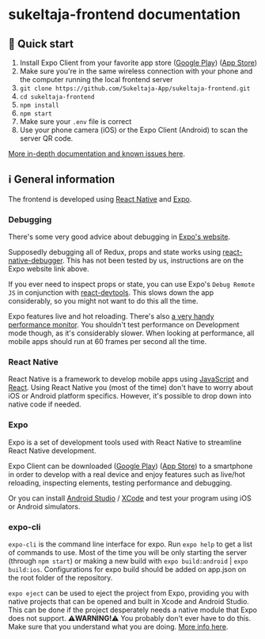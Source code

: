 # sukeltaja-frontend documentation

## 🐗 Quick start

1. Install Expo Client from your favorite app store ([Google Play](https://play.google.com/store/apps/details?id=host.exp.exponent)) ([App Store](https://itunes.apple.com/us/app/expo-client/id982107779))
2. Make sure you're in the same wireless connection with your phone and the computer running the local frontend server
3. `git clone https://github.com/Sukeltaja-App/sukeltaja-frontend.git`
4. `cd sukeltaja-frontend`
5. `npm install`
6. `npm start`
7. Make sure your `.env` file is correct
8. Use your phone camera (iOS) or the Expo Client (Android) to scan the server QR code.

[More in-depth documentation and known issues here](frontend.md).

## ℹ General information

The frontend is developed using [React Native](https://facebook.github.io/react-native/) and [Expo](https://expo.io/).

### Debugging

There's some very good advice about debugging in [Expo's website](https://docs.expo.io/versions/latest/workflow/debugging/).

Supposedly debugging all of Redux, props and state works using [react-native-debugger](https://github.com/jhen0409/react-native-debugger). This has not been tested by us, instructions are on the Expo website link above.

If you ever need to inspect props or state, you can use Expo's `Debug Remote JS` in conjunction with [react-devtools](https://github.com/facebook/react-devtools). This slows down the app considerably, so you might not want to do this all the time.

Expo features live and hot reloading. There's also [a very handy performance monitor](https://docs.expo.io/versions/v28.0.0/react-native/performance/). You shouldn't test performance on Development mode though, as it's considerably slower. When looking at performance, all mobile apps should run at 60 frames per second all the time.

### React Native

React Native is a framework to develop mobile apps using [JavaScript](https://developer.mozilla.org/en-US/docs/Web/JavaScript) and [React](https://reactjs.org/). Using React Native you (most of the time) don't have to worry about iOS or Android platform specifics. However, it's possible to drop down into native code if needed.

### Expo

Expo is a set of development tools used with React Native to streamline React Native development.

Expo Client can be downloaded ([Google Play](https://play.google.com/store/apps/details?id=host.exp.exponent)) ([App Store](https://itunes.apple.com/us/app/expo-client/id982107779)) to a smartphone in order to develop with a real device and enjoy features such as live/hot reloading, inspecting elements, testing performance and debugging.

Or you can install [Android Studio](https://developer.android.com/studio) / [XCode](https://developer.apple.com/xcode/) and test your program using iOS or Android simulators.

### expo-cli

`expo-cli` is the command line interface for expo. Run `expo help` to get a list of commands to use. Most of the time you will be only starting the server (through `npm start`) or making a new build with `expo build:android` | `expo build:ios`. Configurations for expo build should be added on app.json on the root folder of the repository.

`expo eject` can be used to eject the project from Expo, providing you with native projects that can be opened and built in Xcode and Android Studio. This can be done if the project desperately needs a native module that Expo does not support. ⚠️**WARNING!**⚠️ You probably don't ever have to do this. Make sure that you understand what you are doing. [More info here](https://docs.expo.io/versions/latest/expokit/eject/).
